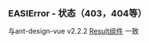 <p><strong id="EASIError" style="font-size: 18px">EASIError - 状态（403，404等）</strong></p>

与ant-design-vue v2.2.2 [Result组件](https://2x.antdv.com/components/result-cn) 一致 
